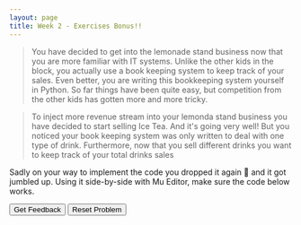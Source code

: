 ```yaml
---
layout: page
title: Week 2 - Exercises Bonus!!
---
```


> You have decided to get into the lemonade stand business now that you are more familiar with IT systems. Unlike the other kids in the block, you actually use
> a book keeping system to keep track of your sales. Even better, you are writing this bookkeeping system yourself in Python. So far things have been quite easy, but
> competition from the other kids has gotten more and more tricky.

> To inject more revenue stream into your lemonda stand business you have decided to start selling Ice Tea. And it's going very well! But you noticed your
> book keeping system was only written to deal with one type of drink. Furthermore, now that you sell different drinks you want to keep track of your total drinks sales

Sadly on your way to implement the code you dropped it again 🤦 and it got jumbled up. Using it side-by-side with Mu Editor, make sure the code below works.




<div id="sortableTrash" class="sortable-code"></div> 
<div id="sortable" class="sortable-code"></div> 
<div style="clear:both;"></div> 
<p> 
    <input id="feedbackLink" value="Get Feedback" type="button" /> 
    <input id="newInstanceLink" value="Reset Problem" type="button" /> 
</p> 
<script type="text/javascript"> 
(function(){
  var initial = "lemonade = 10\n" +
    "iced_tea = 5\n" +
    "temp = lemonade\n" +
    "lemonade = 7\n" +
    "total_drinks = lemonade + iced_tea\n" +
    "print(&quot;Before selling:&quot;, total_drinks + temp)";
  var parsonsPuzzle = new ParsonsWidget({
    "sortableId": "sortable",
    "max_wrong_lines": 10,
    "grader": ParsonsWidget._graders.LineBasedGrader,
    "exec_limit": 2500,
    "can_indent": true,
    "x_indent": 50,
    "lang": "en",
    "show_feedback": true,
    "trashId": "sortableTrash"
  });
  parsonsPuzzle.init(initial);
  parsonsPuzzle.shuffleLines();
  $("#newInstanceLink").click(function(event){ 
      event.preventDefault(); 
      parsonsPuzzle.shuffleLines(); 
  }); 
  $("#feedbackLink").click(function(event){ 
      event.preventDefault(); 
      parsonsPuzzle.getFeedback(); 
  }); 
})(); 
</script>
